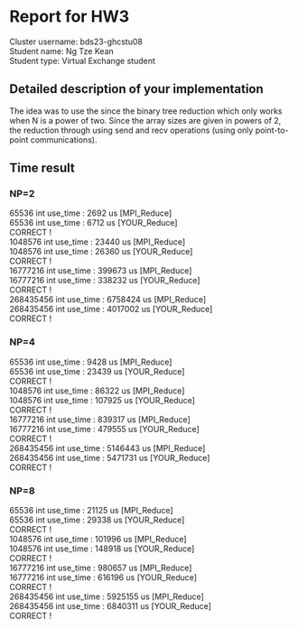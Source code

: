 # Report for HW3

Cluster username: bds23-ghcstu08  
Student name: Ng Tze Kean  
Student type: Virtual Exchange student  

## Detailed description of your implementation

The idea was to use the since the binary tree reduction which only works when N is a power of two. Since the array sizes are given in powers of 2, the reduction through using send and recv operations (using only point-to-point communications).

## Time result

### NP=2

65536 int use_time : 2692 us [MPI_Reduce]  
65536 int use_time : 6712 us [YOUR_Reduce]  
CORRECT !  
1048576 int use_time : 23440 us [MPI_Reduce]  
1048576 int use_time : 26360 us [YOUR_Reduce]  
CORRECT !  
16777216 int use_time : 399673 us [MPI_Reduce]  
16777216 int use_time : 338232 us [YOUR_Reduce]  
CORRECT !  
268435456 int use_time : 6758424 us [MPI_Reduce]  
268435456 int use_time : 4017002 us [YOUR_Reduce]  
CORRECT !  

### NP=4

65536 int use_time : 9428 us [MPI_Reduce]  
65536 int use_time : 23439 us [YOUR_Reduce]  
CORRECT !  
1048576 int use_time : 86322 us [MPI_Reduce]  
1048576 int use_time : 107925 us [YOUR_Reduce]  
CORRECT !  
16777216 int use_time : 839317 us [MPI_Reduce]  
16777216 int use_time : 479555 us [YOUR_Reduce]  
CORRECT !  
268435456 int use_time : 5146443 us [MPI_Reduce]  
268435456 int use_time : 5471731 us [YOUR_Reduce]  
CORRECT !  

### NP=8

65536 int use_time : 21125 us [MPI_Reduce]  
65536 int use_time : 29338 us [YOUR_Reduce]  
CORRECT !  
1048576 int use_time : 101996 us [MPI_Reduce]  
1048576 int use_time : 148918 us [YOUR_Reduce]  
CORRECT !  
16777216 int use_time : 980657 us [MPI_Reduce]  
16777216 int use_time : 616196 us [YOUR_Reduce]  
CORRECT !  
268435456 int use_time : 5925155 us [MPI_Reduce]  
268435456 int use_time : 6840311 us [YOUR_Reduce]  
CORRECT !  
